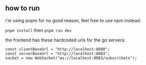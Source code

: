 ## how to run

i'm using pnpm for no good reason, feel free to use npm instead:

`pnpm install`
then
`pnpm run dev`

the frontend has these hardcoded urls for the go servers:
```
const clientBaseUrl = "http://localhost:8080";
const serverBaseUrl = "http://localhost:8083";
socket = new WebSocket("ws://localhost:8083/subscribetx");
```